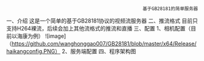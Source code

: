                                                       基于GB28181的简单服务器
一、介绍
这是一个简单的基于GB28181协议的视频流服务器
二、推流格式
目前只支持H264裸流，后续会加上其他流格式的推流和直播
三、配置
1、相机配置（目前以海康为例）
![image]（https://github.com/wanghonggao007/GB28181/blob/master/x64/Release/haikangconfig.PNG）
2、服务端配置
四、程序架构图
